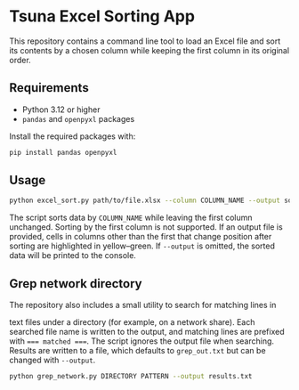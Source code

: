 # Tsuna Excel Sorting App

This repository contains a command line tool to load an Excel file and sort its
contents by a chosen column while keeping the first column in its original order.

## Requirements

- Python 3.12 or higher
- `pandas` and `openpyxl` packages

Install the required packages with:

```bash
pip install pandas openpyxl
```

## Usage

```bash
python excel_sort.py path/to/file.xlsx --column COLUMN_NAME --output sorted.xlsx
```

The script sorts data by `COLUMN_NAME` while leaving the first column unchanged.
Sorting by the first column is not supported. If an output file is provided,
cells in columns other than the first that change position after sorting are
highlighted in yellow–green. If `--output` is omitted, the sorted data will be
printed to the console.

## Grep network directory

The repository also includes a small utility to search for matching lines in

text files under a directory (for example, on a network share). Each searched
file name is written to the output, and matching lines are prefixed with
`=== matched ===`. The script ignores the output file when searching. Results
are written to a file, which defaults to `grep_out.txt` but can be changed with
`--output`.

```bash
python grep_network.py DIRECTORY PATTERN --output results.txt
```



